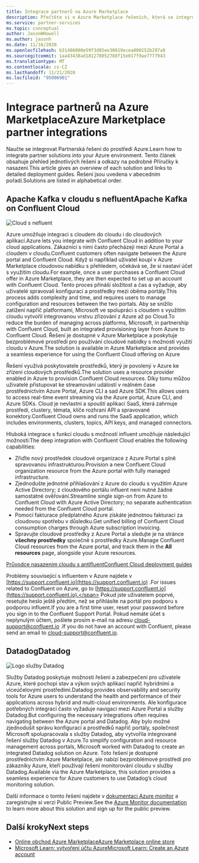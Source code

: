 ```yaml
---
title: Integrace partnerů na Azure Marketplace
description: Přečtěte si o Azure Marketplace řešeních, která se integrují s prostředím Azure, a získejte odkaz na Příručky k nasazení od partnerů Microsoftu.
ms.service: partner-services
ms.topic: conceptual
author: JasonWHowell
ms.author: jasonh
ms.date: 11/16/2020
ms.openlocfilehash: b31486000e59f3d85ee30019ecea000252b297a8
ms.sourcegitcommit: 1aa43438ad181278052788f15e017f9ae7777943
ms.translationtype: MT
ms.contentlocale: cs-CZ
ms.lasthandoff: 11/21/2020
ms.locfileid: "95006901"
---
```

# <a name="azure-marketplace-partner-integrations"></a><span data-ttu-id="ae8d0-103">Integrace partnerů na Azure Marketplace</span><span class="sxs-lookup"><span data-stu-id="ae8d0-103">Azure Marketplace partner integrations</span></span>

<span data-ttu-id="ae8d0-104">Naučte se integrovat Partnerská řešení do prostředí Azure.</span><span class="sxs-lookup"><span data-stu-id="ae8d0-104">Learn how to integrate partner solutions into your Azure environment.</span></span> <span data-ttu-id="ae8d0-105">Tento článek obsahuje přehled jednotlivých řešení a odkazy na podrobné Příručky k nasazení.</span><span class="sxs-lookup"><span data-stu-id="ae8d0-105">This article gives an overview of each solution and links to detailed deployment guides.</span></span> <span data-ttu-id="ae8d0-106">Řešení jsou uvedena v abecedním pořadí.</span><span class="sxs-lookup"><span data-stu-id="ae8d0-106">Solutions are listed in alphabetical order.</span></span> 

## <a name="apache-kafka-on-confluent-cloud"></a><span data-ttu-id="ae8d0-107">Apache Kafka v cloudu s nefluent</span><span class="sxs-lookup"><span data-stu-id="ae8d0-107">Apache Kafka on Confluent Cloud</span></span>

![Cloud s nefluent](./media/partners/confluent-cloud.png)

<span data-ttu-id="ae8d0-109">Azure umožňuje integraci s cloudem do cloudu i do cloudových aplikací.</span><span class="sxs-lookup"><span data-stu-id="ae8d0-109">Azure lets you integrate with Confluent Cloud in addition to your cloud applications.</span></span> <span data-ttu-id="ae8d0-110">Zákazníci s nimi často přecházejí mezi Azure Portal a cloudem v cloudu.</span><span class="sxs-lookup"><span data-stu-id="ae8d0-110">Confluent customers often navigate between the Azure portal and Confluent Cloud.</span></span> <span data-ttu-id="ae8d0-111">Když si například uživatel koupí v Azure Marketplace cloudovou nabídku s přehledem, očekává se, že si nastaví účet s využitím cloudu.</span><span class="sxs-lookup"><span data-stu-id="ae8d0-111">For example, once a user purchases a Confluent Cloud offer in Azure Marketplace, they are then expected to set up an account with Confluent Cloud.</span></span> <span data-ttu-id="ae8d0-112">Tento proces přináší složitost a čas a vyžaduje, aby uživatelé spravovali konfiguraci a prostředky mezi oběma portály.</span><span class="sxs-lookup"><span data-stu-id="ae8d0-112">This process adds complexity and time, and requires users to manage configuration and resources between the two portals.</span></span> <span data-ttu-id="ae8d0-113">Aby se snížilo zatížení napříč platformami, Microsoft ve spolupráci s cloudem s využitím cloudu vytvořil integrovanou vrstvu zřizování z Azure až po Cloud.</span><span class="sxs-lookup"><span data-stu-id="ae8d0-113">To reduce the burden of managing across platforms, Microsoft, in partnership with Confluent Cloud, built an integrated provisioning layer from Azure to Confluent Cloud.</span></span> <span data-ttu-id="ae8d0-114">Řešení je dostupné v Azure Marketplace a poskytuje bezproblémové prostředí pro používání cloudové nabídky s možností využití cloudu v Azure.</span><span class="sxs-lookup"><span data-stu-id="ae8d0-114">The solution is available in Azure Marketplace and  provides a seamless experience for using the Confluent Cloud offering on Azure</span></span>

<span data-ttu-id="ae8d0-115">Řešení využívá poskytovatele prostředků, který je povolený v Azure ke zřízení cloudových prostředků.</span><span class="sxs-lookup"><span data-stu-id="ae8d0-115">The solution uses a resource provider enabled in Azure to provision Confluent Cloud resources.</span></span> <span data-ttu-id="ae8d0-116">Díky tomu můžou uživatelé přistupovat ke streamování událostí v reálném čase prostřednictvím Azure Portal, Azure CLI a sad Azure SDK.</span><span class="sxs-lookup"><span data-stu-id="ae8d0-116">This allows users to access real-time event streaming via the Azure portal, Azure CLI, and Azure SDKs.</span></span> <span data-ttu-id="ae8d0-117">Cloud je nevlastní a spouští aplikaci SaaS, která zahrnuje prostředí, clustery, témata, klíče rozhraní API a spravované konektory.</span><span class="sxs-lookup"><span data-stu-id="ae8d0-117">Confluent Cloud owns and runs the SaaS application, which includes environments, clusters, topics, API keys, and managed connectors.</span></span>

<span data-ttu-id="ae8d0-118">Hluboká integrace s funkcí cloudu s možností influent umožňuje následující možnosti:</span><span class="sxs-lookup"><span data-stu-id="ae8d0-118">The deep integration with Confluent Cloud enables the following capabilities:</span></span>

- <span data-ttu-id="ae8d0-119">Zřiďte nový prostředek cloudové organizace z Azure Portal s plně spravovanou infrastrukturou.</span><span class="sxs-lookup"><span data-stu-id="ae8d0-119">Provision a new Confluent Cloud organization resource from the Azure portal with fully managed infrastructure.</span></span>
- <span data-ttu-id="ae8d0-120">Zjednodušte jednotné přihlašování z Azure do cloudu s využitím Azure Active Directory; z cloudového portálu influent není nutné žádné samostatné ověřování.</span><span class="sxs-lookup"><span data-stu-id="ae8d0-120">Streamline single sign-on from Azure to Confluent Cloud with Azure Active Directory; no separate authentication needed from the Confluent Cloud portal.</span></span>
- <span data-ttu-id="ae8d0-121">Pomocí fakturace předplatného Azure získáte jednotnou fakturaci za cloudovou spotřebu v důsledku.</span><span class="sxs-lookup"><span data-stu-id="ae8d0-121">Get unified billing of Confluent Cloud consumption charges through Azure subscription invoicing.</span></span>
- <span data-ttu-id="ae8d0-122">Spravujte cloudové prostředky z Azure Portal a sledujte je na stránce **všechny prostředky** společně s prostředky Azure.</span><span class="sxs-lookup"><span data-stu-id="ae8d0-122">Manage Confluent Cloud resources from the Azure portal, and track them in the **All resources** page, alongside your Azure resources.</span></span>

[<span data-ttu-id="ae8d0-123">Průvodce nasazením cloudu s antifluent</span><span class="sxs-lookup"><span data-stu-id="ae8d0-123">Confluent Cloud deployment guides</span></span>](https://docs.confluent.io/current/cloud/marketplace/index.html)

<span data-ttu-id="ae8d0-124">Problémy související s influentem v Azure najdete v [https://support.confluent.io](https://support.confluent.io) .</span><span class="sxs-lookup"><span data-stu-id="ae8d0-124">For issues related to Confluent on Azure, go to [https://support.confluent.io](https://support.confluent.io).</span></span> <span data-ttu-id="ae8d0-125">Pokud jste uživatelem poprvé, resetujte heslo ještě předtím, než se přihlásíte na portál pro podporu s podporou influent.</span><span class="sxs-lookup"><span data-stu-id="ae8d0-125">If you are a first time user, reset your password before you sign in to the Confluent Support Portal.</span></span> <span data-ttu-id="ae8d0-126">Pokud nemáte účet s neplynulým účtem, pošlete prosím e-mail na adresu [cloud-support@confluent.io](mailto:cloud-support@confluent.io) .</span><span class="sxs-lookup"><span data-stu-id="ae8d0-126">If you do not have an account with Confluent, please send an email to [cloud-support@confluent.io](mailto:cloud-support@confluent.io).</span></span>

## <a name="datadog"></a><span data-ttu-id="ae8d0-127">Datadog</span><span class="sxs-lookup"><span data-stu-id="ae8d0-127">Datadog</span></span>

![Logo služby Datadog](./media/partners/datadog.png)

<span data-ttu-id="ae8d0-129">Služby Datadog poskytuje možnosti řešení a zabezpečení pro uživatele Azure, které pochopí stav a výkon svých aplikací napříč hybridními a víceúčelovými prostředími.</span><span class="sxs-lookup"><span data-stu-id="ae8d0-129">Datadog provides observability and security tools for Azure users to understand the health and performance of their applications across hybrid and multi-cloud environments.</span></span> <span data-ttu-id="ae8d0-130">Ale konfigurace potřebných integrací často vyžaduje navigaci mezi Azure Portal a služby Datadog.</span><span class="sxs-lookup"><span data-stu-id="ae8d0-130">But configuring the necessary integrations often requires navigating between the Azure portal and Datadog.</span></span> <span data-ttu-id="ae8d0-131">Aby bylo možné zjednodušit správu konfigurací a prostředků napříč portály, společnost Microsoft spolupracovala s služby Datadog, aby vytvořila integrované řešení služby Datadog v Azure.</span><span class="sxs-lookup"><span data-stu-id="ae8d0-131">To simplify configuration and resource management across portals, Microsoft worked with Datadog to create an integrated Datadog solution on Azure.</span></span> <span data-ttu-id="ae8d0-132">Toto řešení je dostupné prostřednictvím Azure Marketplace, ale nabízí bezproblémové prostředí pro zákazníky Azure, kteří používají řešení monitorování cloudu v služby Datadog.</span><span class="sxs-lookup"><span data-stu-id="ae8d0-132">Available via the Azure Marketplace, this solution provides a seamless experience for Azure customers to use Datadog’s cloud monitoring solution.</span></span>

<span data-ttu-id="ae8d0-133">Další informace o tomto řešení najdete v [dokumentaci Azure monitor](/azure/azure-monitor/platform/partners#datadog) a zaregistrujte si verzi Public Preview.</span><span class="sxs-lookup"><span data-stu-id="ae8d0-133">See the [Azure Monitor documentation](/azure/azure-monitor/platform/partners#datadog) to learn more about this solution and sign up for the public preview.</span></span>

## <a name="next-steps"></a><span data-ttu-id="ae8d0-134">Další kroky</span><span class="sxs-lookup"><span data-stu-id="ae8d0-134">Next steps</span></span>

- [<span data-ttu-id="ae8d0-135">Online obchod Azure Marketplace</span><span class="sxs-lookup"><span data-stu-id="ae8d0-135">Azure Marketplace online store</span></span>](https://azure.microsoft.com/marketplace/)
- [<span data-ttu-id="ae8d0-136">Microsoft Learn: vytvoření účtu Azure</span><span class="sxs-lookup"><span data-stu-id="ae8d0-136">Microsoft Learn: Create an Azure account</span></span>](/learn/modules/create-an-azure-account/)

